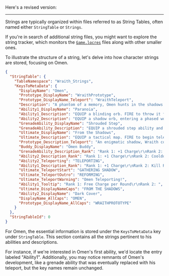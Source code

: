 Here's a revised version:

---

Strings are typically organized within files referred to as String Tables, often named either `StringTable` or `Strings`.

If you're in search of additional string files, you might want to explore the string tracker, which monitors the [`Game.locres`](../String%20Tracker/README.md) files along with other smaller ones.

To illustrate the structure of a string, let's delve into how character strings are stored, focusing on Omen.

```json
{
  "StringTable": {
    "TableNamespace": "Wraith_Strings",
    "KeysToMetaData": {
      "DisplayName": "Omen",
      "Prototype_DisplayName": "WraithPrototype",
      "Prototype_DisplayName_Teleport": "WraithTeleport",
      "Description": "A phantom of a memory, Omen hunts in the shadows. He renders enemies blind, teleports across the field, then lets paranoia take hold as his foe scrambles to uncover where he might strike next.",
      "Ability1_DisplayName": "Paranoia",
      "Ability1_Description": "EQUIP a blinding orb. FIRE to throw it forward, briefly Nearsighting and Deafening all players it touches. This projectile can pass straight through walls.",
      "Ability2_Description": "EQUIP a shadow orb, entering a phased world to place and target the orbs. PRESS the ability key to throw the shadow orb to the marked location, creating a long-lasting shadow sphere that blocks vision. HOLD FIRE while targeting to move the marker further away. HOLD ALT FIRE while targeting to move the marker closer. PRESS RELOAD to toggle normal targeting view.",
      "GrenadeAbility_DisplayName": "Shrouded Step",
      "GrenadeAbility_Description": "EQUIP a shrouded step ability and see its range indicator. FIRE to begin a brief channel, then teleport to the marked location.",
      "Ultimate_DisplayName": "From the Shadows",
      "Ultimate_Description": "EQUIP a tactical map. FIRE to begin teleporting to the selected location. While teleporting, Omen will appear as a Shade that can be destroyed by an enemy to cancel his teleport, or PRESS EQUIP for Omen to cancel his teleport.",
      "Prototype_Description_Teleport": "An enigmatic shadow, Wraith covers the battlefield and darkness and can teleport to unexpected locations. When Wraith's waround, it's never certain if you're ever truly safe.",
      "Buddy_DisplayName": "Omen Buddy",
      "GrenadeAbility_Description_Rank": "Rank 1: +1 Charge\r\nRank 2: +1 Charge\r\nRank 3: Cooldown (20)",
      "Ability2_Description_Rank": "Rank 1: +1 Charge\r\nRank 2: Cooldown (60)\r\nRank 3: Cooldown (20)",
      "Ability2_Teleporting": "TELEPORTING",
      "Ability1_Description_Rank": "Rank 1: +1 Charge\r\nRank 2: Kill Reset (2)",
      "Ultimate_TeleportStart": "GATHERING SHADOW",
      "Ultimate_TeleportOutro": "REFORMING",
      "Ultimate_TeleportWarning": "Omen Teleporting!",
      "Ability1_Tooltip": "Rank 1: Free Charge per Round\r\nRank 2: ",
      "Ultimate_DisplayNameCaps": "FROM THE SHADOWS",
      "Ability2_DisplayName": "Dark Cover",
      "DisplayName_AllCaps": "OMEN",
      "Prototype_DisplayName_AllCaps": "WRAITHPROTOTYPE"
    }
  },
  "StringTableId": 0
}
```

For Omen, the essential information is stored under the `KeysToMetaData` key under `StringTable`. This section contains all the strings pertinent to his abilities and descriptions.

For instance, if we're interested in Omen's first ability, we'd locate the entry labeled "Ability1". Additionally, you may notice remnants of Omen's development, like a grenade ability that was eventually replaced with his teleport, but the key names remain unchanged.
